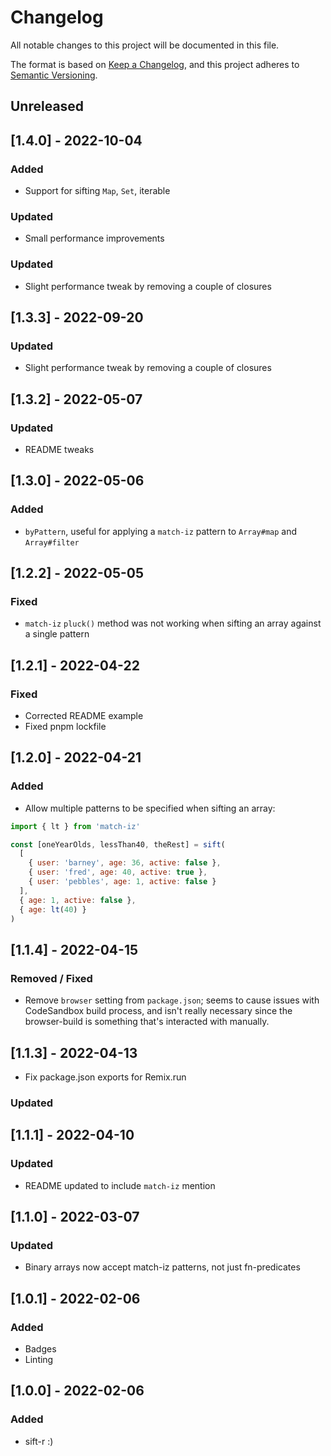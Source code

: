 # Changelog

All notable changes to this project will be documented in this file.

The format is based on [Keep a Changelog](https://keepachangelog.com/en/1.0.0/),
and this project adheres to [Semantic Versioning](https://semver.org/spec/v2.0.0.html).

## Unreleased

## [1.4.0] - 2022-10-04

### Added

- Support for sifting `Map`, `Set`, iterable

### Updated

- Small performance improvements

### Updated

- Slight performance tweak by removing a couple of closures

## [1.3.3] - 2022-09-20

### Updated

- Slight performance tweak by removing a couple of closures

## [1.3.2] - 2022-05-07

### Updated

- README tweaks

## [1.3.0] - 2022-05-06

### Added

- `byPattern`, useful for applying a `match-iz` pattern to `Array#map` and `Array#filter`

## [1.2.2] - 2022-05-05

### Fixed

- `match-iz` `pluck()` method was not working when sifting an array against a single pattern

## [1.2.1] - 2022-04-22

### Fixed

- Corrected README example
- Fixed pnpm lockfile

## [1.2.0] - 2022-04-21

### Added

- Allow multiple patterns to be specified when sifting an array:

```js
import { lt } from 'match-iz'

const [oneYearOlds, lessThan40, theRest] = sift(
  [
    { user: 'barney', age: 36, active: false },
    { user: 'fred', age: 40, active: true },
    { user: 'pebbles', age: 1, active: false }
  ],
  { age: 1, active: false },
  { age: lt(40) }
)
```

## [1.1.4] - 2022-04-15

### Removed / Fixed

- Remove `browser` setting from `package.json`; seems to cause issues with CodeSandbox build process, and isn't really necessary since the browser-build is something that's interacted with manually.

## [1.1.3] - 2022-04-13

- Fix package.json exports for Remix.run

### Updated

## [1.1.1] - 2022-04-10

### Updated

- README updated to include `match-iz` mention

## [1.1.0] - 2022-03-07

### Updated

- Binary arrays now accept match-iz patterns, not just fn-predicates

## [1.0.1] - 2022-02-06

### Added

- Badges
- Linting

## [1.0.0] - 2022-02-06

### Added

- sift-r :)
